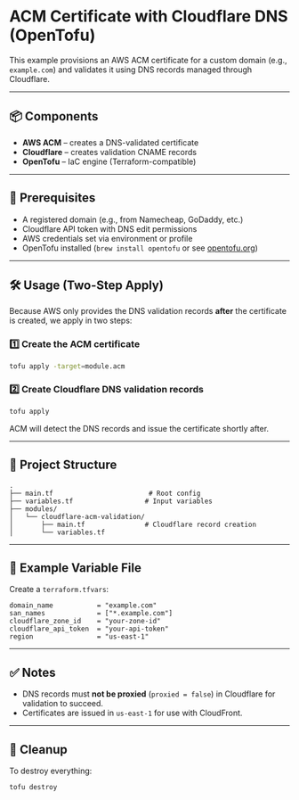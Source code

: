 # ACM Certificate with Cloudflare DNS (OpenTofu)

This example provisions an AWS ACM certificate for a custom domain (e.g., `example.com`) and validates it using DNS records managed through Cloudflare.

---

## 📦 Components

- **AWS ACM** – creates a DNS-validated certificate
- **Cloudflare** – creates validation CNAME records
- **OpenTofu** – IaC engine (Terraform-compatible)

---

## 🚀 Prerequisites

- A registered domain (e.g., from Namecheap, GoDaddy, etc.)
- Cloudflare API token with DNS edit permissions
- AWS credentials set via environment or profile
- OpenTofu installed (`brew install opentofu` or see [opentofu.org](https://opentofu.org))

---

## 🛠 Usage (Two-Step Apply)

Because AWS only provides the DNS validation records **after** the certificate is created, we apply in two steps:

### 1️⃣ Create the ACM certificate

```bash
tofu apply -target=module.acm
```

### 2️⃣ Create Cloudflare DNS validation records

```bash
tofu apply
```

ACM will detect the DNS records and issue the certificate shortly after.

---

## 📁 Project Structure

```
.
├── main.tf                        # Root config
├── variables.tf                  # Input variables
├── modules/
│   └── cloudflare-acm-validation/
│       ├── main.tf               # Cloudflare record creation
│       └── variables.tf
```

---

## 🧪 Example Variable File

Create a `terraform.tfvars`:

```hcl
domain_name           = "example.com"
san_names             = ["*.example.com"]
cloudflare_zone_id    = "your-zone-id"
cloudflare_api_token  = "your-api-token"
region                = "us-east-1"
```

---

## ✅ Notes

- DNS records must **not be proxied** (`proxied = false`) in Cloudflare for validation to succeed.
- Certificates are issued in `us-east-1` for use with CloudFront.

---

## 🧹 Cleanup

To destroy everything:

```bash
tofu destroy
```
